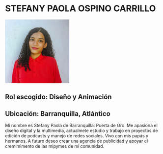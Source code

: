 <h1>STEFANY PAOLA OSPINO CARRILLO</h1>
<img src="Stefany Ospino/foto Stefany.png" alt="Foto de perfil Stefany"/>
<h2>Rol escogido: Diseño y Animación</h2>
<h2>Ubicación: Barranquilla, Atlántico</h2>
<p>
Mi nombre es Stefany Paola de Barranquilla: Puerta de Oro.
Me apasiona el diseño digital y la multimedia, actualmete estudio
y trabajo en proyectos de edición de podcasts y manejo de redes sociales.
Vivo con mis papás y hermanos. A futuro deseo crear una agencia de publicidad
y apoyar el cremimimento de las mipymes de mi comunidad.
</p>

